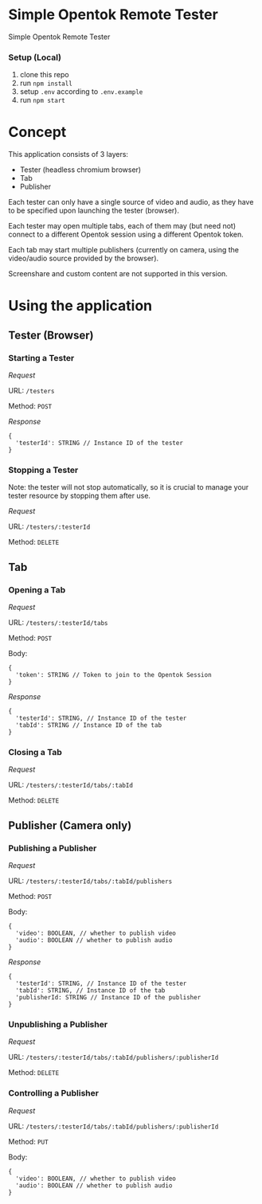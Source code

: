 # Simple Opentok Remote Tester
Simple Opentok Remote Tester

### Setup (Local)
1. clone this repo
2. run `npm install`
3. setup `.env` according to `.env.example`
4. run `npm start`

# Concept
This application consists of 3 layers:
- Tester (headless chromium browser)
- Tab
- Publisher

Each tester can only have a single source of video and audio, as they have to be specified upon launching the tester (browser).

Each tester may open multiple tabs, each of them may (but need not) connect to a different Opentok session using a different Opentok token.

Each tab may start multiple publishers (currently on camera, using the video/audio source provided by the browser).

Screenshare and custom content are not supported in this version.


# Using the application

## Tester (Browser)

### Starting a Tester
*Request*

URL: `/testers`

Method: `POST`

*Response*

```
{
  'testerId': STRING // Instance ID of the tester
}
```

### Stopping a Tester
Note: the tester will not stop automatically, so it is crucial to manage your tester resource by stopping them after use.

*Request*

URL: `/testers/:testerId`

Method: `DELETE`

## Tab

### Opening a Tab
*Request*

URL: `/testers/:testerId/tabs`

Method: `POST`

Body:

```
{
  'token': STRING // Token to join to the Opentok Session
}
```

*Response*

```
{
  'testerId': STRING, // Instance ID of the tester
  'tabId': STRING // Instance ID of the tab
}
```

### Closing a Tab
*Request*

URL: `/testers/:testerId/tabs/:tabId`

Method: `DELETE`

## Publisher (Camera only)

### Publishing a Publisher
*Request*

URL: `/testers/:testerId/tabs/:tabId/publishers`

Method: `POST`

Body:

```
{
  'video': BOOLEAN, // whether to publish video
  'audio': BOOLEAN // whether to publish audio
}
```

*Response*

```
{
  'testerId': STRING, // Instance ID of the tester
  'tabId': STRING, // Instance ID of the tab
  'publisherId: STRING // Instance ID of the publisher
}
```

### Unpublishing a Publisher
*Request*

URL: `/testers/:testerId/tabs/:tabId/publishers/:publisherId`

Method: `DELETE`

### Controlling a Publisher
*Request*

URL: `/testers/:testerId/tabs/:tabId/publishers/:publisherId`

Method: `PUT`

Body:

```
{
  'video': BOOLEAN, // whether to publish video
  'audio': BOOLEAN // whether to publish audio
}
```